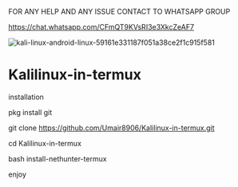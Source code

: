 FOR ANY HELP AND ANY ISSUE CONTACT TO WHATSAPP GROUP

https://chat.whatsapp.com/CFmQT9KVsRI3e3XkcZeAF7


<img src="https://i.ibb.co/pyG0Bz5/kali-linux-android-linux-59161e331187f051a38ce2f1c915f581.png" alt="kali-linux-android-linux-59161e331187f051a38ce2f1c915f581" border="0" />





# Kalilinux-in-termux
installation 


pkg install git



git clone https://github.com/Umair8906/Kalilinux-in-termux.git



cd Kalilinux-in-termux


bash install-nethunter-termux

enjoy
